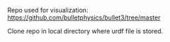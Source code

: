 Repo used for visualization:  https://github.com/bulletphysics/bullet3/tree/master

Clone repo in local directory where urdf file is stored.  
